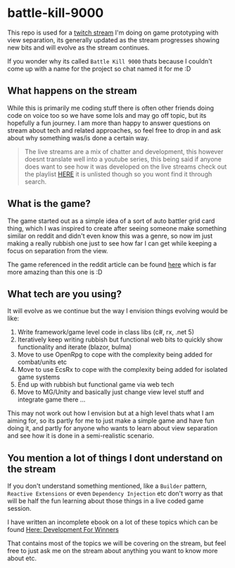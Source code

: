 # battle-kill-9000
This repo is used for a [twitch stream](https://www.twitch.tv/grofit) I'm doing on game prototyping with view separation, its generally updated as the stream progresses showing new bits and will evolve as the stream continues.

If you wonder why its called `Battle Kill 9000` thats because I couldn't come up with a name for the project so chat named it for me :D

## What happens on the stream
While this is primarily me coding stuff there is often other friends doing code on voice too so we have some lols and may go off topic, but its hopefully a fun journey. I am more than happy to answer questions on stream about tech and related approaches, so feel free to drop in and ask about why something was/is done a certain way.

> The live streams are a mix of chatter and development, this however doesnt translate well into a youtube series, this being said if anyone does want to see how it was developed on the live streams check out the playlist [HERE](https://www.youtube.com/playlist?list=PL9R9--L2IwHrmhNYZdAVho_Sf-gJI9wIR) it is unlisted though so you wont find it through search.

## What is the game?
The game started out as a simple idea of a sort of auto battler grid card thing, which I was inspired to create after seeing someone make something similar on reddit and didn't even know this was a genre, so now im just making a really rubbish one just to see how far I can get while keeping a focus on separation from the view.

The game referenced in the reddit article can be found [here](https://krons.itch.io/towercrawl-tactics) which is far more amazing than this one is :D

## What tech are you using?
It will evolve as we continue but the way I envision things evolving would be like:

1. Write framework/game level code in class libs (c#, rx, .net 5)
2. Iteratively keep writing rubbish but functional web bits to quickly show functionality and iterate (blazor, bulma)
3. Move to use OpenRpg to cope with the complexity being added for combat/units etc
4. Move to use EcsRx to cope with the complexity being added for isolated game systems
5. End up with rubbish but functional game via web tech
6. Move to MG/Unity and basically just change view level stuff and integrate game there
...

This may not work out how I envision but at a high level thats what I am aiming for, so its partly for me to just make a simple game and have fun doing it, and partly for anyone who wants to learn about view separation and see how it is done in a semi-realistic scenario.

## You mention a lot of things I dont understand on the stream
If you don't understand something mentioned, like a `Builder` pattern, `Reactive Extensions` or even `Dependency Injection` etc don't worry as that will be half the fun learning about those things in a live coded game session.

I have written an incomplete ebook on a lot of these topics which can be found [Here: Development For Winners](https://grofit.gitbooks.io/development-for-winners/content/)

That contains most of the topics we will be covering on the stream, but feel free to just ask me on the stream about anything you want to know more about etc.
